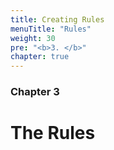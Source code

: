 ```yaml
---
title: Creating Rules
menuTitle: "Rules"
weight: 30 
pre: "<b>3. </b>"
chapter: true
---
```


### Chapter 3

# The Rules


